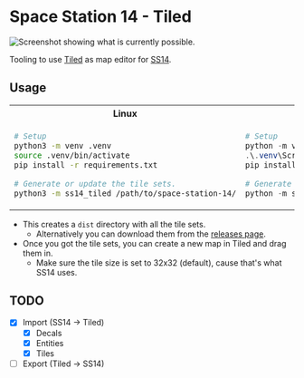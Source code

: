 # Space Station 14 - Tiled

![Screenshot showing what is currently possible.](./Poster.png)

Tooling to use [Tiled](https://www.mapeditor.org/) as map editor for [SS14](https://github.com/space-wizards/space-station-14).

## Usage

<table>
<tr>
<th>Linux</th>
<th>Windows</th>
</tr>
<tr>
<td>

```sh
# Setup
python3 -m venv .venv
source .venv/bin/activate
pip install -r requirements.txt

# Generate or update the tile sets.
python3 -m ss14_tiled /path/to/space-station-14/
```

</td>
<td>

```powershell
# Setup
python -m venv .venv
.\.venv\Scripts\Activate.ps1
pip install -r requirements.txt

# Generate or update the tile sets.
python -m ss14_tiled /path/to/space-station-14/
```

</td>
</tr>
</table>

- This creates a `dist` directory with all the tile sets.
  - Alternatively you can download them from the [releases page](https://github.com/Ian321/ss14_tiled/releases).
- Once you got the tile sets, you can create a new map in Tiled and drag them in.
  - Make sure the tile size is set to 32x32 (default), cause that's what SS14 uses.

## TODO

- [x] Import (SS14 -> Tiled)
  - [x] Decals
  - [x] Entities
  - [x] Tiles
- [ ] Export (Tiled -> SS14)
